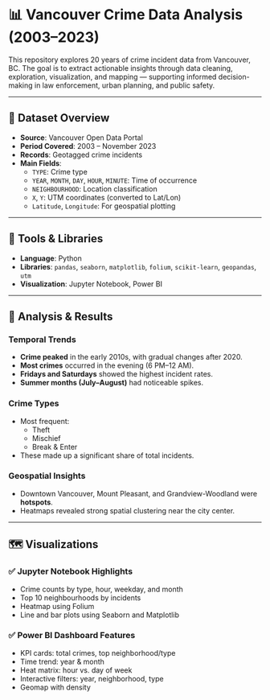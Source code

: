 # 📊 Vancouver Crime Data Analysis (2003–2023)

This repository explores 20 years of crime incident data from Vancouver, BC. The goal is to extract actionable insights through data cleaning, exploration, visualization, and mapping — supporting informed decision-making in law enforcement, urban planning, and public safety.

---

## 📁 Dataset Overview

- **Source**: Vancouver Open Data Portal
- **Period Covered**: 2003 – November 2023
- **Records**: Geotagged crime incidents
- **Main Fields**:
  - `TYPE`: Crime type
  - `YEAR`, `MONTH`, `DAY`, `HOUR`, `MINUTE`: Time of occurrence
  - `NEIGHBOURHOOD`: Location classification
  - `X`, `Y`: UTM coordinates (converted to Lat/Lon)
  - `Latitude`, `Longitude`: For geospatial plotting

---

## 🧰 Tools & Libraries

- **Language**: Python
- **Libraries**: `pandas`, `seaborn`, `matplotlib`, `folium`, `scikit-learn`, `geopandas`, `utm`
- **Visualization**: Jupyter Notebook, Power BI

---

## 🧪 Analysis & Results

### Temporal Trends
- **Crime peaked** in the early 2010s, with gradual changes after 2020.
- **Most crimes** occurred in the evening (6 PM–12 AM).
- **Fridays and Saturdays** showed the highest incident rates.
- **Summer months (July–August)** had noticeable spikes.

### Crime Types
- Most frequent:
  - Theft
  - Mischief
  - Break & Enter
- These made up a significant share of total incidents.

### Geospatial Insights
- Downtown Vancouver, Mount Pleasant, and Grandview-Woodland were **hotspots**.
- Heatmaps revealed strong spatial clustering near the city center.

---

## 🗺️ Visualizations

### ✅ Jupyter Notebook Highlights
- Crime counts by type, hour, weekday, and month
- Top 10 neighbourhoods by incidents
- Heatmap using Folium
- Line and bar plots using Seaborn and Matplotlib

### ✅ Power BI Dashboard Features
- KPI cards: total crimes, top neighborhood/type
- Time trend: year & month
- Heat matrix: hour vs. day of week
- Interactive filters: year, neighborhood, type
- Geomap with density


